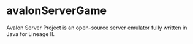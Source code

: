 # avalonServerGame
Avalon Server Project is an open-source server emulator fully written in Java for Lineage II.
